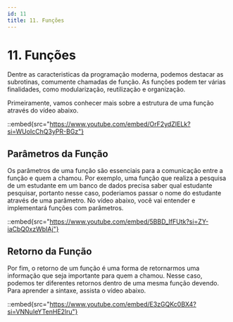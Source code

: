 ```yaml
---
id: 11
title: 11. Funções
---
```

# 11. Funções

Dentre as caracteristicas da programação moderna, podemos destacar as subrotinas, comumente chamadas de função. As funções podem ter várias finalidades, como modularização, reutilização e organização.

Primeiramente, vamos conhecer mais sobre a estrutura de uma função através do vídeo abaixo.

::embed{src="https://www.youtube.com/embed/OrF2ydZIELk?si=WUoIcChQ3yPR-BGz"}

## Parâmetros da Função

Os parâmetros de uma função são essenciais para a comunicação entre a função e quem a chamou. Por exemplo, uma função que realiza a pesquisa de um estudante em um banco de dados precisa saber qual estudante pesquisar, portanto nesse caso, poderiamos passar o nome do estudante através de uma parâmetro. No vídeo abaixo, você vai entender e implementará funções com parâmetros. 

::embed{src="https://www.youtube.com/embed/5BBD_IfFUtk?si=ZY-iaCbQ0xzWbIAj"}

## Retorno da Função

Por fim, o retorno de um função é uma forma de retornarmos uma informação que seja importante para quem a chamou. Nesse caso, podemos ter diferentes retornos dentro de uma mesma função devendo. Para aprender a sintaxe, assista o vídeo abaixo.

::embed{src="https://www.youtube.com/embed/E3zGQKc0BX4?si=VNNuIeYTenHE2lru"}